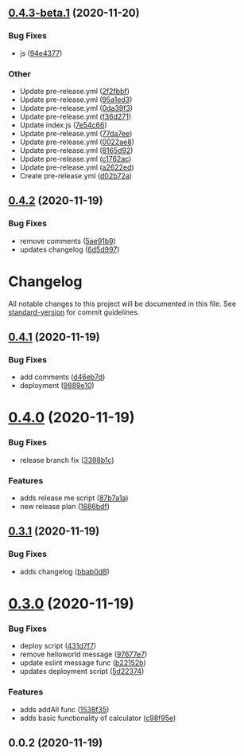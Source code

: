 ## [0.4.3-beta.1](https://github.com/azimqordoba/github-hooks-trial/compare/v0.4.2...v0.4.3-beta.1) (2020-11-20)

### Bug Fixes

- js ([94e4377](https://github.com/azimqordoba/github-hooks-trial/commit/94e43771b8ecd572167433091e168ba2c15477e8))

### Other

- Update pre-release.yml ([2f2fbbf](https://github.com/azimqordoba/github-hooks-trial/commit/2f2fbbf175b1f902719ce230ac29d6dc35303af7))
- Update pre-release.yml ([95a1ed3](https://github.com/azimqordoba/github-hooks-trial/commit/95a1ed33b1eee2ddecbc724a7da1711e3f59423a))
- Update pre-release.yml ([0da39f3](https://github.com/azimqordoba/github-hooks-trial/commit/0da39f30bb84c377ded5317a203bf527af042f45))
- Update pre-release.yml ([f36d271](https://github.com/azimqordoba/github-hooks-trial/commit/f36d2719825ac997d4f4087d9458425566b10ff2))
- Update index.js ([7e54c66](https://github.com/azimqordoba/github-hooks-trial/commit/7e54c664138e0cef82ff61a23d96782fa3d465d3))
- Update pre-release.yml ([77da7ee](https://github.com/azimqordoba/github-hooks-trial/commit/77da7eef28b1e05593da8b2cbf8322bf4d73bb1c))
- Update pre-release.yml ([0022ae8](https://github.com/azimqordoba/github-hooks-trial/commit/0022ae81d831c7bd53b8c195175da4eaa7778927))
- Update pre-release.yml ([8165d92](https://github.com/azimqordoba/github-hooks-trial/commit/8165d92eaa09afd402189a294948e0007d9dd09c))
- Update pre-release.yml ([c1762ac](https://github.com/azimqordoba/github-hooks-trial/commit/c1762ac6ec6c139948215507683a4f0c664c6a9f))
- Update pre-release.yml ([a2622ed](https://github.com/azimqordoba/github-hooks-trial/commit/a2622ed446c125f2adbb8569c69bbcd56edb4d03))
- Create pre-release.yml ([d02b72a](https://github.com/azimqordoba/github-hooks-trial/commit/d02b72aa3304dea3cddb7b4d9c8fe6d90f864b6c))

## [0.4.2](https://github.com/azimqordoba/github-hooks-trial/compare/v0.4.1...v0.4.2) (2020-11-19)

### Bug Fixes

- remove comments ([5ae91b9](https://github.com/azimqordoba/github-hooks-trial/commit/5ae91b9ad11d5991e2dc2136d0caeae712dd22ea))
- updates changelog ([6d5d997](https://github.com/azimqordoba/github-hooks-trial/commit/6d5d99727e59f53208e9f143cdda147bc3dd5339))

# Changelog

All notable changes to this project will be documented in this file. See [standard-version](https://github.com/conventional-changelog/standard-version) for commit guidelines.

## [0.4.1](https://github.com/azimqordoba/github-hooks-trial/compare/v0.4.0...v0.4.1) (2020-11-19)

### Bug Fixes

- add comments ([d46eb7d](https://github.com/azimqordoba/github-hooks-trial/commit/d46eb7d0e37d3e1c3421af4a508385392df3b66c))
- deployment ([9889e10](https://github.com/azimqordoba/github-hooks-trial/commit/9889e10bf76dc0fdfe241dfda890859b61168c46))

# [0.4.0](https://github.com/azimqordoba/github-hooks-trial/compare/v0.3.1...v0.4.0) (2020-11-19)

### Bug Fixes

- release branch fix ([3398b1c](https://github.com/azimqordoba/github-hooks-trial/commit/3398b1ce4057b6cc11b62a3e14d3a20f2d04bf07))

### Features

- adds release me script ([87b7a1a](https://github.com/azimqordoba/github-hooks-trial/commit/87b7a1a41edd23ab87700059d7935a0a20cf7754))
- new release plan ([1886bdf](https://github.com/azimqordoba/github-hooks-trial/commit/1886bdf8bd5310ce2e5b9590385992b2ad5f7f86))

## [0.3.1](https://github.com/azimqordoba/github-hooks-trial/compare/v0.3.0...v0.3.1) (2020-11-19)

### Bug Fixes

- adds changelog ([bbab0d8](https://github.com/azimqordoba/github-hooks-trial/commit/bbab0d86b94b1cdc1f2ff9944b8124afa3dd981f))

# [0.3.0](https://github.com/azimqordoba/github-hooks-trial/compare/v0.0.2...v0.3.0) (2020-11-19)

### Bug Fixes

- deploy script ([431d7f7](https://github.com/azimqordoba/github-hooks-trial/commit/431d7f7512a192002a01eefff285ae3669ff7a2b))
- remove helloworld message ([97677e7](https://github.com/azimqordoba/github-hooks-trial/commit/97677e7397756651ca01550b073a631fe9fbe26d))
- update eslint message func ([b22152b](https://github.com/azimqordoba/github-hooks-trial/commit/b22152b26b47601b4e55ed250fb8a39c13b08b7f))
- updates deployment script ([5d22374](https://github.com/azimqordoba/github-hooks-trial/commit/5d22374d9c9169b7ef060eb7bfe0efef3614be24))

### Features

- adds addAll func ([1538f35](https://github.com/azimqordoba/github-hooks-trial/commit/1538f35222feece665285c769452e3f3c780cc1b))
- adds basic functionality of calculator ([c98f95e](https://github.com/azimqordoba/github-hooks-trial/commit/c98f95e8601916c34d541b3a548426336c5de481))

## 0.0.2 (2020-11-19)
